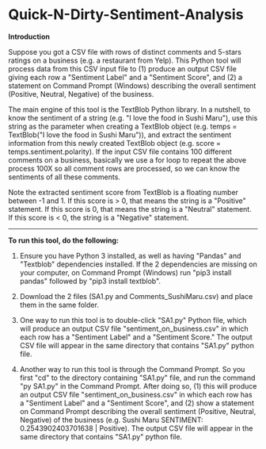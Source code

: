 # Quick-N-Dirty-Sentiment-Analysis
<b>Introduction</b>

Suppose you got a CSV file with rows of distinct comments and 5-stars ratings on a business (e.g. a restaurant from Yelp).  This Python tool will process data from this CSV input file to (1) produce an output CSV file giving each row a "Sentiment Label" and a "Sentiment Score", and (2) a statement on Command Prompt (Windows) describing the overall sentiment (Positive, Neutral, Negative) of the business.

The main engine of this tool is the TextBlob Python library.  In a nutshell, to know the sentiment of a string (e.g. "I love the food in Sushi Maru"), use this string as the parameter when creating a TextBlob object (e.g. temps = TextBlob("I love the food in Sushi Maru")), and extract the sentiment information from this newly created TextBlob object (e.g. score = temps.sentiment.polarity).  If the input CSV file contains 100 different comments on a business, basically we use a for loop to repeat the above process 100X so all comment rows are processed, so we can know the sentiments of all these comments. 

Note the extracted sentiment score from TextBlob is a floating number between -1 and 1.  If this score is > 0, that means the string is a "Positive" statement.  If this score is 0, that means the string is a "Neutral" statement.  If this score is < 0, the string is a "Negative" statement. 

________________________________________

<b>To run this tool, do the following:</b>

1) Ensure you have Python 3 installed, as well as having "Pandas" and "Textblob" dependencies installed.  If the 2 dependencies are missing on your computer, on Command Prompt (Windows) run "pip3 install pandas" followed by "pip3 install textblob".

2) Download the 2 files (SA1.py and Comments_SushiMaru.csv) and place them in the same folder.  

3) One way to run this tool is to double-click "SA1.py" Python file, which will produce an output CSV file "sentiment_on_business.csv" in which each row has a "Sentiment Label" and a "Sentiment Score."  The output CSV file will appear in the same directory that contains "SA1.py" python file.

4) Another way to run this tool is through the Command Prompt.  So you first "cd" to the directory containing "SA1.py" file, and run the command "py SA1.py" in the Command Prompt.  After doing so, (1) this will produce an output CSV file "sentiment_on_business.csv" in which each row has a "Sentiment Label" and a "Sentiment Score", and (2) show a statement on Command Prompt describing the overall sentiment (Positive, Neutral, Negative) of the business (e.g. Sushi Maru SENTIMENT: 0.2543902403701638 | Positive).  The output CSV file will appear in the same directory that contains "SA1.py" python file.
